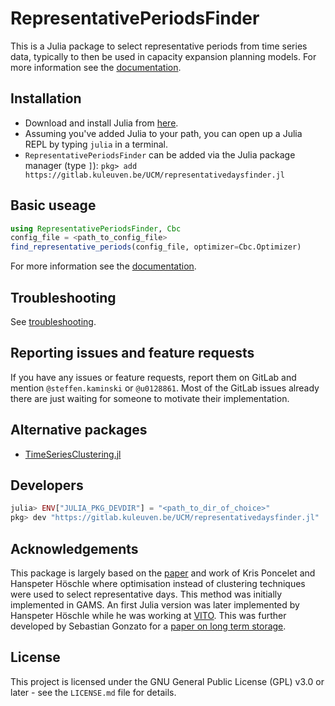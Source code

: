 # RepresentativePeriodsFinder

This is a Julia package to select representative periods from time series data, typically to then be used in capacity expansion planning models. For more information see the [documentation](https://ucm.pages.gitlab\.kuleuven\.be/representativeperiodsfinder.jl/).

## Installation

* Download and install Julia from [here](https://julialang.org/downloads/).
* Assuming you've added Julia to your path, you can open up a Julia REPL by typing `julia` in a terminal.
* `RepresentativePeriodsFinder` can be added via the Julia package manager (type `]`): `pkg> add https://gitlab.kuleuven.be/UCM/representativedaysfinder.jl`

## Basic useage

```julia
using RepresentativePeriodsFinder, Cbc
config_file = <path_to_config_file>
find_representative_periods(config_file, optimizer=Cbc.Optimizer)
```

For more information see the [documentation](https://ucm.pages.gitlab\.kuleuven\.be/representativeperiodsfinder.jl/).

## Troubleshooting

See [troubleshooting](https://ucm.pages.gitlab\.kuleuven\.be/representativeperiodsfinder.jl/troubleshooting/).

## Reporting issues and feature requests

If you have any issues or feature requests, report them on GitLab and mention `@steffen.kaminski` or `@u0128861`. Most of the GitLab issues already there are just waiting for someone to motivate their implementation.

## Alternative packages

* [TimeSeriesClustering.jl](https://holgerteichgraeber.github.io/TimeSeriesClustering.jl/stable/quickstart/)

## Developers

```julia
julia> ENV["JULIA_PKG_DEVDIR"] = "<path_to_dir_of_choice>"
pkg> dev "https://gitlab.kuleuven.be/UCM/representativedaysfinder.jl"
```

## Acknowledgements

This package is largely based on the [paper](https://www.mech.kuleuven.be/en/tme/research/energy_environment/Pdf/wp-2015-10b.pdf) and work of Kris Poncelet and Hanspeter Höschle where optimisation instead of clustering techniques were used to select representative days. This method was initially implemented in GAMS. An first Julia version was later implemented by Hanspeter Höschle while he was working at [VITO](https://vito.be/en). This was further developed by Sebastian Gonzato for a [paper on long term storage](https://www.mech.kuleuven.be/en/tme/research/energy-systems-integration-modeling/pdf-publications/wp-esim2021-1).

## License

This project is licensed under the GNU General Public License (GPL) v3.0 or later - see the `LICENSE.md` file for details.
